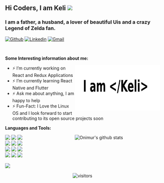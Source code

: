 
<!-- Your title -->
## Hi Coders, I am Keli <img src="https://raw.githubusercontent.com/MartinHeinz/MartinHeinz/master/wave.gif" width="30px">

### I am a father, a husband, a lover of beautiful Uis and a crazy Legend of Zelda fan.

<!-- Your badges
You can use the website to generate badges: https://shields.io/
-->

[![Github](https://img.shields.io/badge/-Github-000?style=flat&logo=Github&logoColor=white)](https://github.com/kelibst)
[![Linkedin](https://img.shields.io/badge/-LinkedIn-blue?style=flat&logo=Linkedin&logoColor=white)](https://www.linkedin.com/in/kekeli-dogbevi-jiresse/)
[![Gmail](https://img.shields.io/badge/-Gmail-c14438?style=flat&logo=Gmail&logoColor=white)](mailto:kbooster17@gmail.com)

&nbsp;

<!-- Talking about you -->
**Some Interesting information about me:**

<!-- Any image aligned to the right. Beware the width -->
<img width="55%" align="right" alt="My logo" src="https://raw.githubusercontent.com/kelibst/kelibst/main/keli.png" />

<!-- - ⚡️ I have over 2 years of experience as a Front-End developer. -->
- ⚡️ I’m currently working on React and Redux Applications
- ⚡️ I’m currently learning React Native and Flutter 
- ⚡️ Ask me about anything, I am happy to help
- ⚡️ Fun-Fact: I Love the Linux OS and I look forward to start contributing to its open source projects soon

**Languages and Tools:** 

<!-- Your github readme stats
You can use this api: https://github.com/anuraghazra/github-readme-stats
-->
<p>
  <a href="https://github.com/kelibst/handle-path-oz">
    <img width="55%" align="right" alt="Onimur's github stats" src="https://github-readme-stats.vercel.app/api?username=kelibst&show_icons=true&hide_border=true" />
  </a>
  
  <!-- Your languages and tools. Be careful with the alignment. 
  You can use this sites to get logos: https://www.vectorlogo.zone or https://simpleicons.org/
  -->
  <code><img width="10%" src="https://www.vectorlogo.zone/logos/ruby-lang/ruby-lang-ar21.svg"></code>
  <code><img width="10%" src="https://www.vectorlogo.zone/logos/javascript/javascript-horizontal.svg"></code>
  <code><img width="10%" src="https://www.vectorlogo.zone/logos/android/android-ar21.svg"></code>
  <br />
  <code><img width="10%" src="https://www.vectorlogo.zone/logos/reactjs/reactjs-ar21.svg"></code>
  <code><img width="10%" src="https://www.vectorlogo.zone/logos/flutterio/flutterio-ar21.svg"></code>
  <code><img width="10%" src="https://www.vectorlogo.zone/logos/json/json-ar21.svg"></code>
  <br />
  <code><img width="10%" src="https://www.vectorlogo.zone/logos/mysql/mysql-ar21.svg"></code>
  <code><img width="10%" src="https://www.vectorlogo.zone/logos/sqlite/sqlite-ar21.svg"></code>
  <code><img width="10%" src="https://www.vectorlogo.zone/logos/firebase/firebase-ar21.svg"></code>
  <br />
  <code><img width="10%" src="https://www.vectorlogo.zone/logos/git-scm/git-scm-ar21.svg"></code>
  <code><img width="10%" src="https://www.vectorlogo.zone/logos/yaml/yaml-ar21.svg"></code>
  <code><img width="10%" src="https://www.vectorlogo.zone/logos/js_webpack/js_webpack-ar21.svg"></code>
</p>

<a href="https://github.com/kelibst/ninjaskrill">
  <img align="center" src="https://github-readme-stats.vercel.app/api/pin/?username=kelibst&repo=ninjaskrill&title_color=ffffff&text_color=c9cacc&icon_color=2bbc8a&bg_color=1d1f21" />
</a>   


<!-- Your hits or visitors
site: http://hits.dwyl.com or https://visitor-badge.glitch.me
Both apis are in trouble due to the number of requests, if you know any other to register visitors, great
-->
<p align="center">
    <img align="center" alt="visitors" src="https://visitor-badge.glitch.me/badge?page_id=kelibst.kelibst" />
</p>

